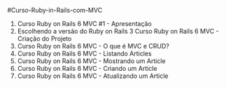 #Curso-Ruby-in-Rails-com-MVC
1. Curso Ruby on Rails 6 MVC #1 - Apresentação
2. Escolhendo a versão do Ruby on Rails
3  Curso Ruby on Rails 6 MVC - Criação do Projeto
4. Curso Ruby on Rails 6 MVC - O que é MVC e CRUD?
5. Curso Ruby on Rails 6 MVC - Listando Articles
6. Curso Ruby on Rails 6 MVC - Mostrando um Article
7. Curso Ruby on Rails 6 MVC - Criando um Article
8. Curso Ruby on Rails 6 MVC - Atualizando um Article
